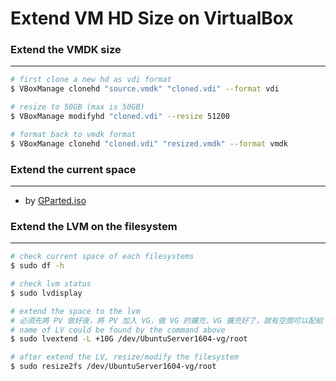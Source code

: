 # Extend VM HD Size on VirtualBox

<script type="text/javascript" src="../js/general.js"></script>

### Extend the VMDK size
---

```bash
# first clone a new hd as vdi format
$ VBoxManage clonehd "source.vmdk" "cloned.vdi" --format vdi

# resize to 50GB (max is 50GB)
$ VBoxManage modifyhd "cloned.vdi" --resize 51200

# format back to vmdk format
$ VBoxManage clonehd "cloned.vdi" "resized.vmdk" --format vmdk
```

### Extend the current space
---

* by [GParted.iso](http://gparted.org/)

### Extend the LVM on the filesystem
---

```bash
# check current space of each filesystems
$ sudo df -h

# check lvm status
$ sudo lvdisplay

# extend the space to the lvm
# 必須先將 PV 做好後，將 PV 加入 VG，做 VG 的擴充，VG 擴充好了，就有空間可以配給 LV
# name of LV could be found by the command above
$ sudo lvextend -L +10G /dev/UbuntuServer1604-vg/root

# after extend the LV, resize/modify the filesystem
$ sudo resize2fs /dev/UbuntuServer1604-vg/root
```





